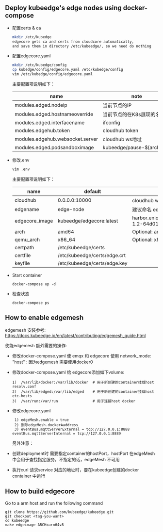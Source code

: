 ## Deploy kubeedge's edge nodes using docker-compose
+ 配置certs & ca
  ```bash
  mkdir /etc/kubedge
  edgecore gets ca and certs from cloudcore automatically, 
  and save them in directory /etc/kubeedge/, so we need do nothing
  ```
  
+ 配置edgecore.yaml
  ```bash
  mkdir /etc/kubedge/config
  cp kubedge/config/edgecore.yaml /etc/kubedge/config
  vim /etc/kubedge/config/edgecore.yaml
  ```
   主要配置项说明如下：
  
  | name                                 | note                        |
  | ------------------------------------ | --------------------------- |
  | modules.edged.nodeip                 | 当前节点的IP                |
  | modules.edged.hostnameoverride       | 当前节点的在K8s展现的名字   |
  | modules.edged.interfacename          | ifconfig                    |
  | modules.edgehub.token                | cloudhub token             |
  | modules.edgehub.websocket.server     | cloudhub ws地址             |
  | modules.edged.podsandboximage        | kubeedge/pause-${arch}:3.1  |
  
+ 修改.env

   ```bash
   vim .env
   ```
   主要配置项说明如下：
  
  | name           | default                      | note                                                         |
  | -------------- | ---------------------------- | ------------------------------------------------------------ |
  | cloudhub       | 0.0.0.0:10000                | cloudhub ws 地址                                             |
  | edgename       | edge-node                    | 建议命名 edge-${co-processor}${id}                           |
  | edgecore_image | kubeedge/edgecore:latest     | harbor.eniot.io/eap/opensource/${arch}/edgecore:release-1.2-64d01dab    arch arm64\|x86 |
  | arch           | amd64                        | Optional: amd64 \| arm64v8 \| arm32v7 \| i386 \| s390x       |
  | qemu_arch      | x86_64                       | Optional: x86_64 \| aarch64 \| arm \| i386 \| s390x          |
  | certpath       | /etc/kubeedge/certs          |                                                              |
  | certfile       | /etc/kubeedge/certs/edge.crt |                                                              |
  | keyfile        | /etc/kubeedge/certs/edge.key |                                                              |


+ Start container
  ```
  docker-compose up -d
  ```

+ 检查状态
  ```
  docker-compose ps
  ```



 ## How to enable edgemesh

edgemesh 安装参考: https://docs.kubeedge.io/en/latest/contributing/edgemesh_guide.html

使能edgemesh 额外需要的操作:

+ 修改docker-compose.yaml 使 emqx 和 edgecore 使用 network_mode: "host" : 因为edgemesh 需要使用docker0

+ 修改docker-compose.yaml 给 edgecore添加如下volume:

  ```cassandraql
  1)  /var/lib/docker:/var/lib/docker  # 用于新创建的container挂载host resolv.conf
  2)  /var/lib/edged:/var/lib/edged    # 用于新创建的container挂载host etc-hosts
  3)  /var/run:/var/run                # 用于连接host docker
  ```

+ 修改edgecore.yaml

  ```cassandraql
   1) edgeMesh.enable = true
   2) 删除edgeMesh.dockerAaddress
   3) eventBus.mqttServerExternal = tcp://127.0.0.1:8888   eventBus.mqttServerInternal = tcp://127.0.0.1:8889
  ```

  另外注意：

+ 创建deployment时 需要指定container的hostPort，hostPort 在edgeMesh中会用于查找指定服务，不指定的话，edgeMesh 不可用

+ 执行curl 请求service 对应的地址时，要在kubeedge创建的docker container 中运行



## How to build edgecore

Go to a arm host and run the following command

```
git clone https://github.com/kubeedge/kubeedge.git
git checkout <tag-you-want>
cd kubeedge
make edgeimage ARCH=arm64v8
```

